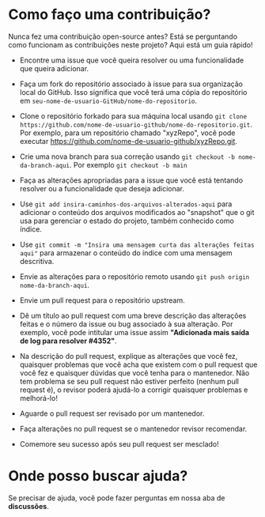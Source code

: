 # Como faço uma contribuição?

Nunca fez uma contribuição open-source antes? Está se perguntando como funcionam as contribuições neste projeto? Aqui está um guia rápido!

- Encontre uma issue que você queira resolver ou uma funcionalidade que queira adicionar.

- Faça um fork do repositório associado à issue para sua organização local do GitHub. Isso significa que você terá uma cópia do repositório em `seu-nome-de-usuario-GitHub/nome-do-repositorio`.

- Clone o repositório forkado para sua máquina local usando `git clone https://github.com/nome-de-usuario-github/nome-do-repositorio.git`. Por exemplo, para um repositório chamado "xyzRepo", você pode executar https://github.com/nome-de-usuario-github/xyzRepo.git.

- Crie uma nova branch para sua correção usando `git checkout -b nome-da-branch-aqui`. Por exemplo `git checkout -b main`

- Faça as alterações apropriadas para a issue que você está tentando resolver ou a funcionalidade que deseja adicionar.

- Use `git add insira-caminhos-dos-arquivos-alterados-aqui` para adicionar o conteúdo dos arquivos modificados ao "snapshot" que o git usa para gerenciar o estado do projeto, também conhecido como índice.

- Use `git commit -m "Insira uma mensagem curta das alterações feitas aqui"` para armazenar o conteúdo do índice com uma mensagem descritiva.

- Envie as alterações para o repositório remoto usando `git push origin nome-da-branch-aqui`.

- Envie um pull request para o repositório upstream.

- Dê um título ao pull request com uma breve descrição das alterações feitas e o número da issue ou bug associado à sua alteração. Por exemplo, você pode intitular uma issue assim **"Adicionada mais saída de log para resolver #4352"**.

- Na descrição do pull request, explique as alterações que você fez, quaisquer problemas que você acha que existem com o pull request que você fez e quaisquer dúvidas que você tenha para o mantenedor. Não tem problema se seu pull request não estiver perfeito (nenhum pull request é), o revisor poderá ajudá-lo a corrigir quaisquer problemas e melhorá-lo!

- Aguarde o pull request ser revisado por um mantenedor.

- Faça alterações no pull request se o mantenedor revisor recomendar.

- Comemore seu sucesso após seu pull request ser mesclado!

# Onde posso buscar ajuda?

Se precisar de ajuda, você pode fazer perguntas em nossa aba de **discussões**.
